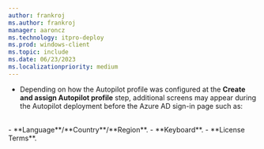 ```yaml
---
author: frankroj
ms.author: frankroj
manager: aaroncz
ms.technology: itpro-deploy
ms.prod: windows-client
ms.topic: include
ms.date: 06/23/2023
ms.localizationpriority: medium
---
```


<!-- This file is shared by the following articles:

pre-provisioning\azure-ad-join-technician-flow.md
pre-provisioning\hybrid-azure-ad-join-technician-flow.md

Headings are driven by article context. -->

- Depending on how the Autopilot profile was configured at the **Create and assign Autopilot profile** step, additional screens may appear during the Autopilot deployment before the Azure AD sign-in page such as:<br>
<br>
  - **Language**/**Country**/**Region**.
  - **Keyboard**.
  - **License Terms**.
